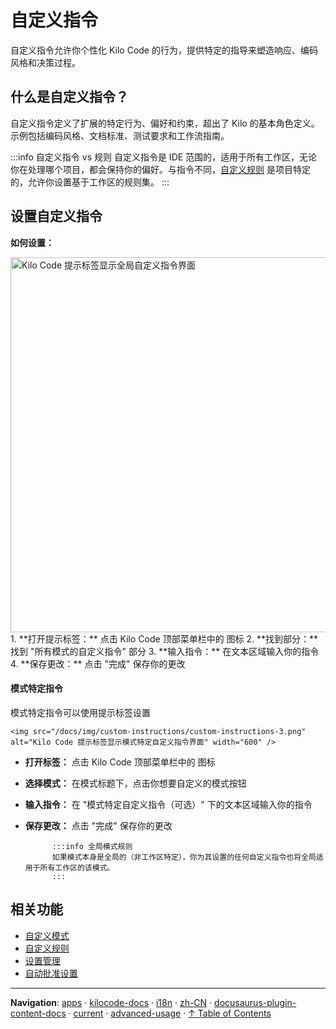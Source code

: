 # 自定义指令

自定义指令允许你个性化 Kilo Code 的行为，提供特定的指导来塑造响应、编码风格和决策过程。

## 什么是自定义指令？

自定义指令定义了扩展的特定行为、偏好和约束，超出了 Kilo 的基本角色定义。示例包括编码风格、文档标准、测试要求和工作流指南。

:::info 自定义指令 vs 规则
自定义指令是 IDE 范围的，适用于所有工作区，无论你在处理哪个项目，都会保持你的偏好。与指令不同，[自定义规则](/advanced-usage/custom-rules.md) 是项目特定的，允许你设置基于工作区的规则集。
:::

## 设置自定义指令

**如何设置：**

<img src="/docs/img/custom-instructions/custom-instructions.png" alt="Kilo Code 提示标签显示全局自定义指令界面" width="600" />
1.  **打开提示标签：** 点击 Kilo Code 顶部菜单栏中的 <Codicon name="notebook" /> 图标
2.  **找到部分：** 找到 "所有模式的自定义指令" 部分
3.  **输入指令：** 在文本区域输入你的指令
4.  **保存更改：** 点击 "完成" 保存你的更改

#### 模式特定指令

模式特定指令可以使用提示标签设置

    <img src="/docs/img/custom-instructions/custom-instructions-3.png" alt="Kilo Code 提示标签显示模式特定自定义指令界面" width="600" />

- **打开标签：** 点击 Kilo Code 顶部菜单栏中的 <Codicon name="notebook" /> 图标
- **选择模式：** 在模式标题下，点击你想要自定义的模式按钮
- **输入指令：** 在 "模式特定自定义指令（可选）" 下的文本区域输入你的指令
- **保存更改：** 点击 "完成" 保存你的更改

            :::info 全局模式规则
            如果模式本身是全局的（非工作区特定），你为其设置的任何自定义指令也将全局适用于所有工作区的该模式。
            :::

## 相关功能

- [自定义模式](/features/custom-modes)
- [自定义规则](/advanced-usage/custom-rules)
- [设置管理](/features/settings-management)
- [自动批准设置](/features/auto-approving-actions)

---

**Navigation**: [apps](../../../../../../../apps/) · [kilocode-docs](../../../../../../apps/kilocode-docs/) · [i18n](../../../../../apps/kilocode-docs/i18n/) · [zh-CN](../../../../apps/kilocode-docs/i18n/zh-CN/) · [docusaurus-plugin-content-docs](../../../apps/kilocode-docs/i18n/zh-CN/docusaurus-plugin-content-docs/) · [current](../../apps/kilocode-docs/i18n/zh-CN/docusaurus-plugin-content-docs/current/) · [advanced-usage](../apps/kilocode-docs/i18n/zh-CN/docusaurus-plugin-content-docs/current/advanced-usage/) · [↑ Table of Contents](#custom-instructions)
